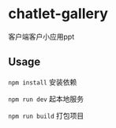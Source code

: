 # chatlet-gallery

客户端客户小应用ppt

## Usage
`npm install` 安装依赖

`npm run dev` 起本地服务

`npm run build` 打包项目
